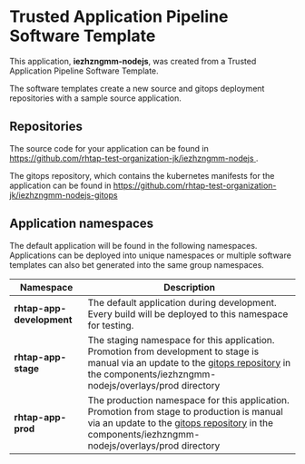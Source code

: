 # Trusted Application Pipeline Software Template

This application, **iezhzngmm-nodejs**, was created from a Trusted Application Pipeline Software Template.

The software templates create a new source and gitops deployment repositories with a sample source application. 

## Repositories

The source code for your application can be found in [https://github.com/rhtap-test-organization-jk/iezhzngmm-nodejs ](https://github.com/rhtap-test-organization-jk/iezhzngmm-nodejs ).
 
The gitops repository, which contains the kubernetes manifests for the application can be found in 
[https://github.com/rhtap-test-organization-jk/iezhzngmm-nodejs-gitops ](https://github.com/rhtap-test-organization-jk/iezhzngmm-nodejs-gitops ) 

## Application namespaces 

The default application will be found in the following namespaces. Applications can be deployed into unique namespaces or multiple software templates can also bet generated into the same group namespaces.  

|  Namespace   |  Description   |  
| -------- | -------- |   
| **rhtap-app-development** | The default application during development. Every build will be deployed to this namespace for testing. | 
| **rhtap-app-stage** | The staging namespace for this application. Promotion from development to stage is manual via an update to the [gitops repository](https://github.com/rhtap-test-organization-jk/iezhzngmm-nodejs-gitops ) in the components/iezhzngmm-nodejs/overlays/prod directory |  
| **rhtap-app-prod** | The production namespace for this application. Promotion from stage to production is manual via an update to the [gitops repository](https://github.com/rhtap-test-organization-jk/iezhzngmm-nodejs-gitops ) in the components/iezhzngmm-nodejs/overlays/prod directory | 
